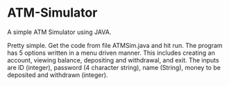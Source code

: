 # ATM-Simulator
A simple ATM Simulator using JAVA.

Pretty simple. Get the code from file ATMSim.java and hit run. The program has 5 options written in a menu driven manner. This includes creating an account, viewing balance, depositing and withdrawal, and exit.
The inputs are ID (integer), password (4 character string), name (String), money to be deposited and withdrawn (integer).

